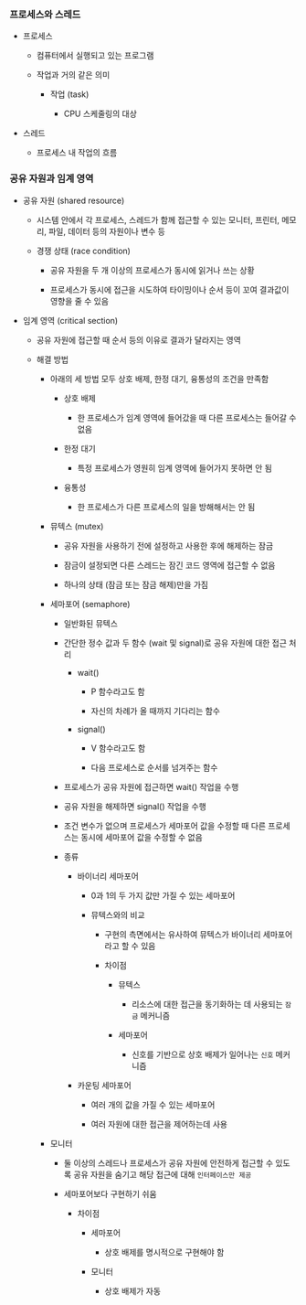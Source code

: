 ### 프로세스와 스레드

- 프로세스
  
  - 컴퓨터에서 실행되고 있는 프로그램
  
  - 작업과 거의 같은 의미
    
    - 작업 (task)
      
      - CPU 스케줄링의 대상

- 스레드
  
  - 프로세스 내 작업의 흐름

### 공유 자원과 임계 영역

- 공유 자원 (shared resource)
  
  - 시스템 안에서 각 프로세스, 스레드가 함께 접근할 수 있는 모니터, 프린터, 메모리, 파일, 데이터 등의 자원이나 변수 등
  
  - 경쟁 상태 (race condition)
    
    - 공유 자원을 두 개 이상의 프로세스가 동시에 읽거나 쓰는 상황
    
    - 프로세스가 동시에 접근을 시도하여 타이밍이나 순서 등이 꼬여 결과값이 영향을 줄 수 있음

- 임계 영역 (critical section)
  
  - 공유 자원에 접근할 때 순서 등의 이유로 결과가 달라지는 영역
  
  - 해결 방법
    
    - 아래의 세 방법 모두 상호 배제, 한정 대기, 융통성의 조건을 만족함
      
      - 상호 배제
        
        - 한 프로세스가 임계 영역에 들어갔을 때 다른 프로세스는 들어갈 수 없음
      
      - 한정 대기
        
        - 특정 프로세스가 영원히 임계 영역에 들어가지 못하면 안 됨
      
      - 융통성
        
        - 한 프로세스가 다른 프로세스의 일을 방해해서는 안 됨
    
    - 뮤텍스 (mutex)
      
      - 공유 자원을 사용하기 전에 설정하고 사용한 후에 해제하는 잠금
      
      - 잠금이 설정되면 다른 스레드는 잠긴 코드 영역에 접근할 수 없음
      
      - 하나의 상태 (잠금 또는 잠금 해제)만을 가짐
    
    - 세마포어 (semaphore)
      
      - 일반화된 뮤텍스
      
      - 간단한 정수 값과 두 함수 (wait 및 signal)로 공유 자원에 대한 접근 처리
        
        - wait()
          
          - P 함수라고도 함
          
          - 자신의 차례가 올 때까지 기다리는 함수
        
        - signal()
          
          - V 함수라고도 함
          
          - 다음 프로세스로 순서를 넘겨주는 함수
      
      - 프로세스가 공유 자원에 접근하면 wait() 작업을 수행
      
      - 공유 자원을 해제하면 signal() 작업을 수행
      
      - 조건 변수가 없으며 프로세스가 세마포어 값을 수정할 때 다른 프로세스는 동시에 세마포어 값을 수정할 수 없음
      
      - 종류
        
        - 바이너리 세마포어
          
          - 0과 1의 두 가지 값만 가질 수 있는 세마포어
          
          - 뮤텍스와의 비교
            
            - 구현의 측면에서는 유사하여 뮤텍스가 바이너리 세마포어라고 할 수 있음
            
            - 차이점
              
              - 뮤텍스
                
                - 리소스에 대한 접근을 동기화하는 데 사용되는 `잠금` 메커니즘
              
              - 세마포어
                
                - 신호를 기반으로 상호 배제가 일어나는 `신호` 메커니즘
        
        - 카운팅 세마포어
          
          - 여러 개의 값을 가질 수 있는 세마포어
          
          - 여러 자원에 대한 접근을 제어하는데 사용
    
    - 모니터
      
      - 둘 이상의 스레드나 프로세스가 공유 자원에 안전하게 접근할 수 있도록 공유 자원을 숨기고 해당 접근에 대해 `인터페이스만 제공`
      
      - 세마포어보다 구현하기 쉬움
        
        - 차이점
          
          - 세마포어
            
            - 상호 배제를 명시적으로 구현해야 함
          
          - 모니터
            
            - 상호 배제가 자동